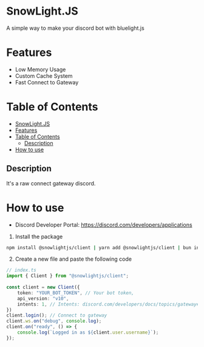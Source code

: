 # SnowLight.JS
A simple way to make your discord bot with bluelight.js
# Features
- Low Memory Usage
- Custom Cache System
- Fast Connect to Gateway
# Table of Contents
- [SnowLight.JS](#snowlightjs)
- [Features](#features)
- [Table of Contents](#table-of-contents)
  - [Description](#description)
- [How to use](#how-to-use)
## Description
It's a raw connect gateway discord.
# How to use
- Discord Developer Portal: https://discord.com/developers/applications
1. Install the package
```bash
npm install @snowlightjs/client | yarn add @snowlightjs/client | bun install @snowlightjs/client
```
2. Create a new file and paste the following code
```ts
// index.ts
import { Client } from "@snowlightjs/client";
 
const client = new Client({
    token: "YOUR_BOT_TOKEN", // Your bot token,
    api_version: "v10",
    intents: 1, // Intents: discord.com/developers/docs/topics/gateway#gateway-intents | https://discord-intents-calculator.vercel.app/
})
client.login(); // Connect to gateway
client.ws.on("debug", console.log);
client.on("ready", () => {
    console.log(`Logged in as ${client.user.username}`);
});
```